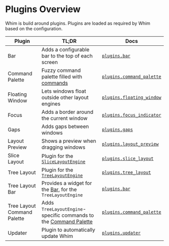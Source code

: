 # Plugins Overview

Whim is build around plugins. Plugins are loaded as required by Whim based on the configuration.

| Plugin                      | TL;DR                                                                                  | Docs                                                                 |
| --------------------------- | -------------------------------------------------------------------------------------- | -------------------------------------------------------------------- |
| Bar                         | Adds a configurable bar to the top of each screen                                      | [`plugins.bar`](bar.md)                                              |
| Command Palette             | Fuzzy command palette filled with [commands](../core/commands.md)                      | [`plugins.command_palette`](command-palette.md)                      |
| Floating Window             | Lets windows float outside other layout engines                                        | [`plugins.floating_window`](floating-window.md)                      |
| Focus                       | Adds a border around the current window                                                | [`plugins.focus_indicator`](focus-indicator.md)                      |
| Gaps                        | Adds gaps between windows                                                              | [`plugins.gaps`](gaps.md)                                            |
| Layout Preview              | Shows a preview when dragging windows                                                  | [`plugins.layout_preview`](layout-preview.md)                        |
| Slice Layout                | Plugin for the [`SliceLayoutEngine`](../core/layout-engines.md#slice)                  | [`plugins.slice_layout`](slice-layout.md)                            |
| Tree Layout                 | Plugin for the [`TreeLayoutEngine`](../core/layout-engines.md#tree)                    | [`plugins.tree_layout`](tree-layout.md)                              |
| Tree Layout Bar             | Provides a widget for the [Bar](bar.md), for the `TreeLayoutEngine`                    | [`plugins.bar`](bar.md#tree-layout-widget)                           |
| Tree Layout Command Palette | Adds `TreeLayoutEngine`-specific commands to the [Command Palette](command-palette.md) | [`plugins.command_palette`](command-palette.md#tree-layout-commands) |
| Updater                     | Plugin to automatically update Whim                                                    | [`plugins.updater`](updater.md)                                      |
